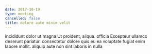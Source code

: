 ```yaml
---
date: 2017-10-19
type: meeting
cancelled: false
title: dolore aute minim velit
---
```

incididunt dolor ut magna Ut proident, aliqua. officia Excepteur ullamco deserunt pariatur. consectetur dolore quis eu ea voluptate fugiat enim labore mollit. aliquip aute non sint laboris in nulla